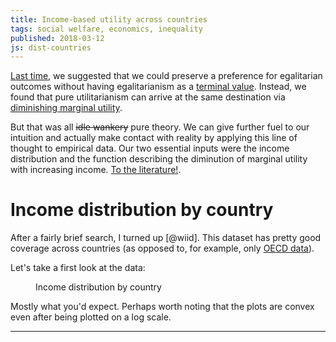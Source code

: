 ```yaml
---
title: Income-based utility across countries
tags: social welfare, economics, inequality
published: 2018-03-12
js: dist-countries
---
```


[Last time](../utilitarian-egalitarianism/), we suggested that we could preserve a preference for egalitarian outcomes without having egalitarianism as a [terminal value](https://en.wikipedia.org/wiki/Instrumental_and_intrinsic_value). Instead, we found that pure utilitarianism can arrive at the same destination via [diminishing marginal utility]( https://en.wikipedia.org/wiki/Marginal_utility#Diminishing_marginal_utility).

But that was all ~~idle wankery~~ pure theory. We can give further fuel to our intuition and actually make contact with reality by applying this line of thought to empirical data. Our two essential inputs were the income distribution and the function describing the diminution of marginal utility with increasing income. [To the literature!](https://www.youtube.com/watch?v=pLMNxVDwUu8).

<!--more-->

# Income distribution by country

After a fairly brief search, I turned up [@wiid]. This dataset has pretty good coverage across countries (as opposed to, for example, only [OECD data](http://www.oecd.org/social/income-distribution-database.htm)).

Let's take a first look at the data:

<figure>
<figcaption>Income distribution by country</figcaption>
<div id="income-by-country"></div>
</figure>

Mostly what you'd expect. Perhaps worth noting that the plots are convex even after being plotted on a log scale.

<hr class="references">
